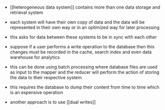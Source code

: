 - [[heterogeneous data system]] contains more than one data storage and retrieval system 
- each system will have their own copy of data and the data will be represented in their own way or in an optimized way for later processing

- this asks for data between these systems to be in sync with each other
- suppose if a user performs a write operation to the database then this changes must be recorded in the cache, search index and even data warehouse for analytics
- this can be done using batch processing where database files are used as input to the mapper and the reducer will perform the action of storing the data to their respective system 

- this requires the database to dump their content from time to time which is an expensive operation
- another approach is to use [[dual writes]]